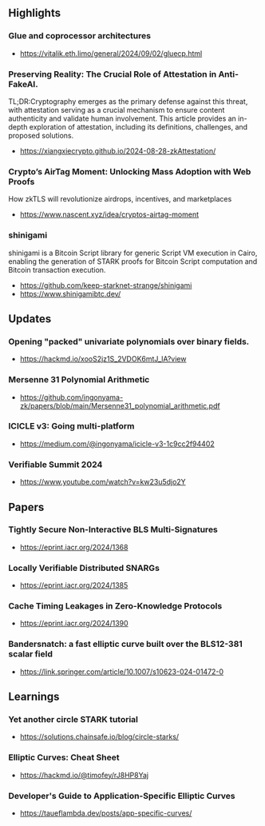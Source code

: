 ## Highlights

### Glue and coprocessor architectures
- <https://vitalik.eth.limo/general/2024/09/02/gluecp.html>
### Preserving Reality: The Crucial Role of Attestation in Anti-FakeAI.
TL;DR:Cryptography emerges as the primary defense against this threat, with attestation serving as a crucial mechanism to ensure content authenticity and validate human involvement. This article provides an in-depth exploration of attestation, including its definitions, challenges, and proposed solutions.
- <https://xiangxiecrypto.github.io/2024-08-28-zkAttestation/>

### Crypto’s AirTag Moment: Unlocking Mass Adoption with Web Proofs
How zkTLS will revolutionize airdrops, incentives, and marketplaces
- <https://www.nascent.xyz/idea/cryptos-airtag-moment>


### shinigami
shinigami is a Bitcoin Script library for generic Script VM execution in Cairo, enabling the generation of STARK proofs for Bitcoin Script computation and Bitcoin transaction execution.
- <https://github.com/keep-starknet-strange/shinigami>
- <https://www.shinigamibtc.dev/>

## Updates
### Opening "packed" univariate polynomials over binary fields.
- <https://hackmd.io/xooS2jz1S_2VDOK6mtJ_lA?view>

### Mersenne 31 Polynomial Arithmetic
- <https://github.com/ingonyama-zk/papers/blob/main/Mersenne31_polynomial_arithmetic.pdf>
### ICICLE v3: Going multi-platform
- <https://medium.com/@ingonyama/icicle-v3-1c9cc2f94402>
### Verifiable Summit 2024
- <https://www.youtube.com/watch?v=kw23u5djo2Y>

## Papers
### Tightly Secure Non-Interactive BLS Multi-Signatures
- <https://eprint.iacr.org/2024/1368>
### Locally Verifiable Distributed SNARGs
- <https://eprint.iacr.org/2024/1385>
### Cache Timing Leakages in Zero-Knowledge Protocols
- <https://eprint.iacr.org/2024/1390>
### Bandersnatch: a fast elliptic curve built over the BLS12-381 scalar field
- <https://link.springer.com/article/10.1007/s10623-024-01472-0>

## Learnings
### Yet another circle STARK tutorial
- <https://solutions.chainsafe.io/blog/circle-starks/>
### Elliptic Curves: Cheat Sheet
- <https://hackmd.io/@timofey/rJ8HP8Yaj>
### Developer's Guide to Application-Specific Elliptic Curves
- <https://taueflambda.dev/posts/app-specific-curves/>
